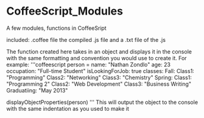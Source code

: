 CoffeeScript_Modules
====================

A few modules, functions in CoffeeSript

included:
	.coffee file
	the compiled .js file
	and a .txt file of the .js
	

The function created here takes in an object and displays it in the console with the same formatting and convention
you would use to create it. For example:
'''coffeescript
person =
	name: "Nathan Zondlo"
	age: 23
	occupation: "Full-time Student"
	isLookingForJob: true
	classes:
		Fall:
			Class1: "Programming"
			Class2: "Networking"
			Class3: "Chemistry"
		Spring:
			Class1: "Programming 2"
			Class2: "Web Development"
			Class3: "Business Writing"
	Graduatiing: "May 2013"

displayObjectProperties(person)
'''
This will output the object to the console with the same indentation as you used to make it
      
  



